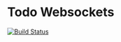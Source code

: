 # Todo Websockets

[![Build Status](https://travis-ci.org/divanvisagie/todo-websockets.svg?branch=master)](https://travis-ci.org/divanvisagie/todo-websockets)